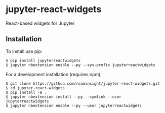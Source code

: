 jupyter-react-widgets
===============================

React-based widgets for Jupyter

Installation
------------

To install use pip:

    $ pip install jupyterreactwidgets
    $ jupyter nbextension enable --py --sys-prefix jupyterreactwidgets


For a development installation (requires npm),

    $ git clone https://github.com/roaminsight/jupyter-react-widgets.git
    $ cd jupyter-react-widgets
    $ pip install -e .
    $ jupyter nbextension install --py --symlink --user jupyterreactwidgets
    $ jupyter nbextension enable --py --user jupyterreactwidgets
